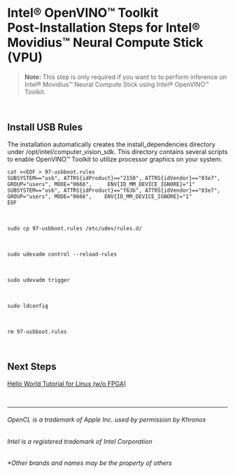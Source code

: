 

# Intel® OpenVINO™ Toolkit <br>Post-Installation Steps for Intel® Movidius™ Neural Compute Stick (VPU)

> **Note:**  This step is only required if you want to to perform inference on Intel® Movidius™ Neural Compute Stick using Intel® OpenVINO™ Toolkit.

<br>

## Install USB Rules

The installation automatically creates the install_dependencies directory under /opt/intel/computer_vision_sdk. This directory contains several scripts to enable OpenVINO™ Toolkit to utilize processor graphics on your system.

    cat <<EOF > 97-usbboot.rules
    SUBSYSTEM=="usb", ATTRS{idProduct}=="2150", ATTRS{idVendor}=="03e7", GROUP="users", MODE="0666",     ENV{ID_MM_DEVICE_IGNORE}="1"
    SUBSYSTEM=="usb", ATTRS{idProduct}=="f63b", ATTRS{idVendor}=="03e7", GROUP="users", MODE="0666",    ENV{ID_MM_DEVICE_IGNORE}="1"
    EOF

<br>

    sudo cp 97-usbboot.rules /etc/udev/rules.d/
 
<br>
 
    sudo udevadm control --reload-rules
  
<br>
 
    sudo udevadm trigger
  
<br>
  
    sudo ldconfig
   
<br>
   
    rm 97-usbboot.rules

<br>

## Next Steps

[Hello World Tutorial for Linux (w/o FPGA)](https://github.com/hunnel/openVINO_install_guide_linux_without_FPGA/blob/master/hello_world_tutorial_linux.md)

<br>


***

###### OpenCL is a trademark of Apple Inc. used by permission by Khronos   
###### Intel is a registered trademark of Intel Corporation
###### &ast;Other brands and names may be the property of others
